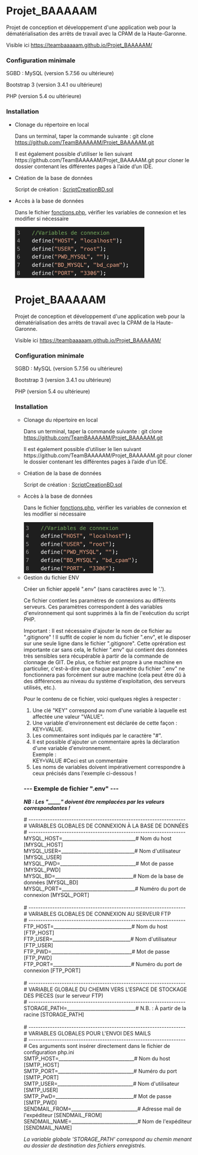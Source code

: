 # Projet_BAAAAAM
Projet de conception et développement d'une application web pour la dématérialisation des arrêts de travail avec la CPAM de la Haute-Garonne.

Visible ici https://teambaaaaam.github.io/Projet_BAAAAAM/
<h3>Configuration minimale</h3>
<p>SGBD : MySQL (version 5.7.56 ou ultérieure)</p>
<p>Bootstrap 3 (version 3.4.1 ou ultérieure)</p>
<p>PHP (version 5.4 ou ultérieure)</p>

<h3>Installation</h3>
<ul><li>Clonage du répertoire en local</li>
<p>Dans un terminal, taper la commande suivante :
  git clone <a href="https://github.com/TeamBAAAAAM/Projet_BAAAAAM.git">https://github.com/TeamBAAAAAM/Projet_BAAAAAM.git</a> 
</p>
<p>Il est également possible d’utiliser le lien suivant https://github.com/TeamBAAAAAM/Projet_BAAAAAM.git pour cloner le dossier contenant les différentes pages à l’aide d’un IDE.</p>

<li>Création de la base de données</li>
<p> Script de création : <a href="bd_cpam/ScriptCreationBD.sql">ScriptCreationBD.sql</a></p>
<li>Accès à la base de données</li>
<p>Dans le fichier <a href="fonctions.php">fonctions.php</a>, vérifier les variables de connexion et les modifier si nécessaire</p>
<img src="README_img/var_connexion.png" width="350px">

# Projet_BAAAAAM
Projet de conception et développement d'une application web pour la dématérialisation des arrêts de travail avec la CPAM de la Haute-Garonne.

Visible ici https://teambaaaaam.github.io/Projet_BAAAAAM/
<h3>Configuration minimale</h3>
<p>SGBD : MySQL (version 5.7.56 ou ultérieure)</p>
<p>Bootstrap 3 (version 3.4.1 ou ultérieure)</p>
<p>PHP (version 5.4 ou ultérieure)</p>

<h3>Installation</h3>
<ul>
  <li>Clonage du répertoire en local</li>
<p>Dans un terminal, taper la commande suivante :
  git clone <a href="https://github.com/TeamBAAAAAM/Projet_BAAAAAM.git">https://github.com/TeamBAAAAAM/Projet_BAAAAAM.git</a> 
</p>
<p>Il est également possible d’utiliser le lien suivant https://github.com/TeamBAAAAAM/Projet_BAAAAAM.git pour cloner le dossier contenant les différentes pages à l’aide d’un IDE.</p>

<li>Création de la base de données</li>
<p> Script de création : <a href="bd_cpam/ScriptCreationBD.sql">ScriptCreationBD.sql</a></p>
<li>Accès à la base de données</li>
<p>Dans le fichier <a href="fonctions.php">fonctions.php</a>, vérifier les variables de connexion et les modifier si nécessaire</p>
<img src="README_img/var_connexion.png" width="350px">

<li>Gestion du fichier ENV</li>
<p>Créer un fichier appelé ".env" (sans caractères avec le '.').</p>
<p>Ce fichier contient les paramètres de connexions au différents serveurs. Ces paramètres correspondent à des variables d'environnement qui sont supprimés à la fin de l'exécution du script PHP.</p>

<p style="font-style:'italic';font-weight:'bold';">Important : Il est nécessaire d'ajouter le nom de ce fichier au ".gitignore" ! 
Il suffit de copier le nom du fichier ".env", et le disposer sur une seule ligne dans le fichier ".gitignore". 
Cette oprération est importante car sans cela, le fichier ".env" qui contient des données très sensibles sera récupérable à partir de la commande de clonnage de GIT. De plus, ce fichier est propre à une machine en particulier, c'est-à-dire que chaque paramètre du fichier ".env" ne fonctionnera pas forcément sur autre machine (cela peut être dû à des différences au niveau du système d'exploitation, des serveurs utilisés, etc.).</p>

<p>Pour le contenu de ce fichier, voici quelques règles à respecter :</p>
<ol>
  <li>Une clé "KEY" correspond au nom d'une variable à laquelle est affectée une valeur "VALUE".</li>
  <li>Une variable d'environnement est déclarée de cette façon : KEY=VALUE.</li>
  <li>Les commentaires sont indiqués par le caractère "#".</li>
  <li>Il est possible d'ajouter un commentaire après la déclaration d'une variable d'environnement.<br>
    Exemple :<br>KEY=VALUE   #Ceci est un commentaire</li>  
  <li>Les noms de variables doivent impérativement correspondre à ceux précisés dans l'exemple ci-dessous !</li>
</ol>
  
<h3>--- Exemple de fichier ".env" ---</h3>
<strong><em>NB : Les "_____" doivent être remplacées par les valeurs correspondantes !</em></strong>
<p>
# ------------------------------------------------------------------<br>
#  VARIABLES GLOBALES DE CONNEXION À LA BASE DE DONNÉES<br>
# ------------------------------------------------------------------<br>
MYSQL_HOST=_______________________________# Nom du host [MYSQL_HOST]<br>
MYSQL_USER=_______________________________# Nom d'utilisateur [MYSQL_USER]<br>
MYSQL_PWD=________________________________# Mot de passe [MYSQL_PWD]<br>
MYSQL_BD=_________________________________# Nom de la base de données [MYSQL_BD]<br>
MYSQL_PORT=_______________________________# Numéro du port de connexion [MYSQL_PORT]<br>
<br>
# ------------------------------------------------------------------<br>
# 	VARIABLES GLOBALES DE CONNEXION AU SERVEUR FTP<br>
# ------------------------------------------------------------------<br>
FTP_HOST=_________________________________# Nom du host [FTP_HOST]<br>
FTP_USER=_________________________________# Nom d'utilisateur [FTP_USER]<br>
FTP_PWD=__________________________________# Mot de passe [FTP_PWD]<br>
FTP_PORT=_________________________________# Numéro du port de connexion [FTP_PORT]<br>
<br>
# ------------------------------------------------------------------<br>
# 	VARIABLE GLOBALE DU CHEMIN VERS L'ESPACE DE STOCKAGE DES PIECES (sur le serveur FTP)<br>
# ------------------------------------------------------------------<br>
STORAGE_PATH=_____________________________# N.B. : À partir de la racine [STORAGE_PATH]<br>
<br>
# ------------------------------------------------------------------<br>
# 	VARIABLES GLOBALES POUR L'ENVOI DES MAILS<br>
# ------------------------------------------------------------------<br>
# Ces arguments sont insérer directement dans le fichier de configuration php.ini<br>
SMTP_HOST=________________________________# Nom du host [SMTP_HOST]<br>
SMTP_PORT=________________________________# Numéro du port [SMTP_PORT]<br>
SMTP_USER=________________________________# Nom d'utilisateur [SMTP_USER]<br>
SMTP_PwD=_________________________________# Mot de passe [SMTP_PWD]<br>
SENDMAIL_FROM=____________________________# Adresse mail de l'expéditeur [SENDMAIL_FROM]<br>
SENDMAIL_NAME=____________________________# Nom de l'expéditeur [SENDMAIL_NAME]<br>
</p>
<em> La variable globale 'STORAGE_PATH' correspond au chemin menant au dossier de destination des fichiers enregistrés. </em>
</ul>
